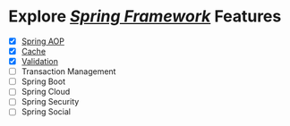 # Explore _[Spring Framework](https://spring.io/)_ Features
- [x] [Spring AOP](/aop)
- [x] [Cache](/cache)
- [x] [Validation](/validation)
- [ ] Transaction Management
- [ ] Spring Boot
- [ ] Spring Cloud
- [ ] Spring Security
- [ ] Spring Social
